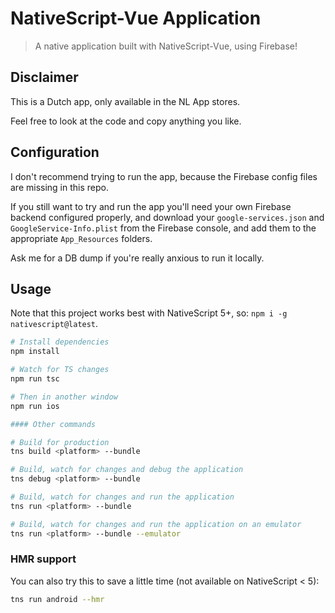 # NativeScript-Vue Application

> A native application built with NativeScript-Vue, using Firebase!

## Disclaimer
This is a Dutch app, only available in the NL App stores.

Feel free to look at the code and copy anything you like.

## Configuration
I don't recommend trying to run the app, because the Firebase config files are missing in this repo.

If you still want to try and run the app you'll need your own Firebase backend configured properly,
and download your `google-services.json` and `GoogleService-Info.plist` from the Firebase console,
and add them to the appropriate `App_Resources` folders.

Ask me for a DB dump if you're really anxious to run it locally.

## Usage

Note that this project works best with NativeScript 5+, so: `npm i -g nativescript@latest`.

``` bash
# Install dependencies
npm install

# Watch for TS changes
npm run tsc

# Then in another window
npm run ios

#### Other commands

# Build for production
tns build <platform> --bundle

# Build, watch for changes and debug the application
tns debug <platform> --bundle

# Build, watch for changes and run the application
tns run <platform> --bundle

# Build, watch for changes and run the application on an emulator
tns run <platform> --bundle --emulator
```

### HMR support
You can also try this to save a little time (not available on NativeScript < 5):

```bash
tns run android --hmr
```